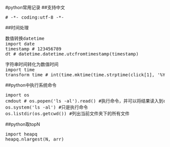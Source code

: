 #python常用记录
##支持中文
<pre>
# -*- coding:utf-8 -*-
</pre>

##时间处理
<pre>
数值转换datetime
import date
timestamp # 123456789
dt # datetime.datetime.utcfromtimestamp(timestamp)
</pre>
<pre>
字符串时间转化为数值时间
import time
transform_time # int(time.mktime(time.strptime(click[1], '%Y-%m-%d %H:%M:%S')))
</pre>
##python中执行系统命令
<pre>
import os
cmdout # os.popen('ls -al').read() #执行命令，并可以将结果读入到cmdout
os.system('ls -al') #只是执行命令
os.listdir(os.getcwd()) #列出当前文件夹下的所有文件
</pre>

##python取topN
<pre>
import heapq
heapq.nlargest(N, arr)
</pre>
